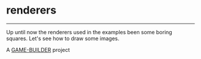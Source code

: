 # renderers
-------------------

Up until now the renderers used in the examples been some boring squares. Let's see how to draw some images.

A [GAME-BUILDER][game-builder] project

[game-builder]: http://diegomarquez.github.io/game-builder